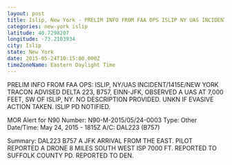 ```yaml
---
layout: post
title: Islip, New York - PRELIM INFO FROM FAA OPS ISLIP NY UAS INCIDENT 1415E NEW YORK TRACON ADVISED DELTA
categories: new-york islip
latitude: 40.7298207
longitude: -73.2103934
city: Islip
state: New York
date: 2015-05-24T10:15:00.000Z
timeZoneName: Eastern Daylight Time
---
```


PRELIM INFO FROM FAA OPS: ISLIP, NY/UAS INCIDENT/1415E/NEW YORK TRACON ADVISED DELTA 223, B757, EINN-JFK, OBSERVED A UAS AT 7,000 FEET, SW OF ISLIP, NY. NO DESCRIPTION PROVIDED. UNKN IF EVASIVE ACTION TAKEN. ISLIP PD NOTIFIED.


MOR Alert for N90
Number: N90-M-2015/05/24-0003
Type: Other
Date/Time: May 24, 2015 - 1815Z
A/C: DAL223 (B757)

Summary: DAL223 B757 A JFK ARRIVAL FROM THE EAST. PILOT REPORTED A DRONE 8 MILES SOUTH WEST ISP 7000 FT. REPORTED TO SUFFOLK COUNTY PD. REPORTED TO DEN.